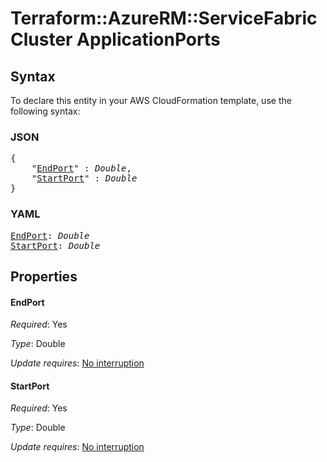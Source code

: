 # Terraform::AzureRM::ServiceFabricCluster ApplicationPorts

## Syntax

To declare this entity in your AWS CloudFormation template, use the following syntax:

### JSON

<pre>
{
    "<a href="#endport" title="EndPort">EndPort</a>" : <i>Double</i>,
    "<a href="#startport" title="StartPort">StartPort</a>" : <i>Double</i>
}
</pre>

### YAML

<pre>
<a href="#endport" title="EndPort">EndPort</a>: <i>Double</i>
<a href="#startport" title="StartPort">StartPort</a>: <i>Double</i>
</pre>

## Properties

#### EndPort

_Required_: Yes

_Type_: Double

_Update requires_: [No interruption](https://docs.aws.amazon.com/AWSCloudFormation/latest/UserGuide/using-cfn-updating-stacks-update-behaviors.html#update-no-interrupt)

#### StartPort

_Required_: Yes

_Type_: Double

_Update requires_: [No interruption](https://docs.aws.amazon.com/AWSCloudFormation/latest/UserGuide/using-cfn-updating-stacks-update-behaviors.html#update-no-interrupt)

